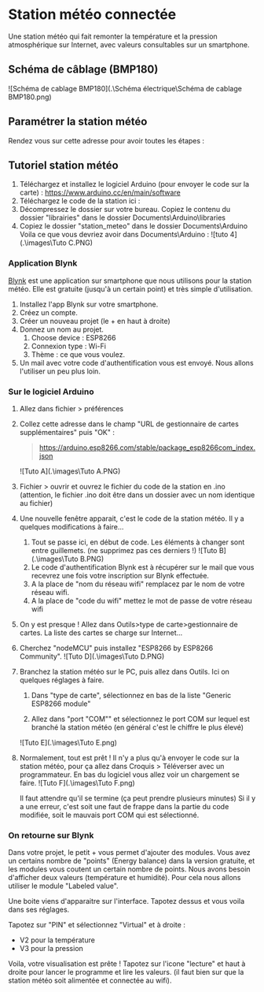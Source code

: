 # Station météo connectée

Une station météo qui fait remonter la température et la pression atmosphérique sur Internet, avec valeurs consultables sur un smartphone.

## Schéma de câblage (BMP180)

![Schéma de cablage BMP180](.\Schéma électrique\Schéma de cablage BMP180.png)

## Paramétrer la station météo

Rendez vous sur cette adresse pour avoir toutes les étapes : 



## Tutoriel station météo

1. Téléchargez et installez le logiciel Arduino (pour envoyer le code sur la carte) : https://www.arduino.cc/en/main/software
2. Téléchargez le code de la station ici : 
3. Décompressez le dossier sur votre bureau. Copiez le contenu du dossier "librairies" dans le dossier Documents\Arduino\libraries
4. Copiez le dossier "station_meteo" dans le dossier Documents\Arduino
   Voila ce que vous devriez avoir dans Documents\Arduino : ![tuto 4](.\images\Tuto C.PNG)

### Application Blynk

[Blynk](https://blynk.io/en/getting-started) est une application sur smartphone que nous utilisons pour la station météo. Elle est gratuite (jusqu'à un certain point) et très simple d'utilisation.

1. Installez l'app Blynk sur votre smartphone.
2. Créez un compte.
3. Créer un nouveau projet (le + en haut à droite)
4. Donnez un nom au projet.
   1. Choose device : ESP8266
   2. Connexion type : Wi-Fi
   3. Thème : ce que vous voulez.
5. Un mail avec votre code d'authentification vous est envoyé. Nous allons l'utiliser un peu plus loin.

### Sur le logiciel Arduino

1. Allez dans fichier > préférences

2. Collez cette adresse dans le champ "URL de gestionnaire de cartes supplémentaires" puis "OK" :

   > https://arduino.esp8266.com/stable/package_esp8266com_index.json

   ![Tuto A](.\images\Tuto A.PNG)

3. Fichier > ouvrir et ouvrez le fichier du code de la station en .ino (attention, le fichier .ino doit être dans un dossier avec un nom identique au fichier)

4. Une nouvelle fenêtre apparait, c'est le code de la station météo. Il y a quelques modifications à faire...

   1. Tout se passe ici, en début de code. Les éléments à changer sont entre guillemets. (ne supprimez pas ces derniers !)
      ![Tuto B](.\images\Tuto B.PNG)
   2. Le code d'authentification Blynk est à récupérer sur le mail que vous recevrez une fois votre inscription sur Blynk effectuée.
   3. A la place de "nom du réseau wifi" remplacez par le nom de votre réseau wifi.
   4. A la place de "code du wifi" mettez le mot de passe de votre réseau wifi

5. On y est presque ! Allez dans Outils>type de carte>gestionnaire de cartes. La liste des cartes se charge sur Internet...

6. Cherchez "nodeMCU" puis installez "ESP8266 by ESP8266 Community".
   ![Tuto D](.\images\Tuto D.PNG)

7. Branchez la station météo sur le PC, puis allez dans Outils. Ici on quelques réglages à faire.

   1. Dans "type de carte", sélectionnez en bas de la liste "Generic ESP8266 module"

   2.  Allez dans "port "COM"" et sélectionnez le port COM sur lequel est branché la station météo (en général c'est le chiffre le plus élevé)

      ![Tuto E](.\images\Tuto E.png)

8. Normalement, tout est prêt ! Il n'y a plus qu'à envoyer le code sur la station météo, pour ça allez dans Croquis > Téléverser avec un programmateur. En bas du logiciel vous allez voir un chargement se faire. 
   ![Tuto F](.\images\Tuto F.png)

   Il faut attendre qu'il se termine (ça peut prendre plusieurs minutes) Si il y a une erreur, c'est soit une faut de frappe dans la partie du code modifiée, soit le mauvais port COM qui est sélectionné.



### On retourne sur Blynk

Dans votre projet, le petit + vous permet d'ajouter des modules. Vous avez un certains nombre de "points" (Energy balance) dans la version gratuite, et les modules vous coutent un certain nombre de points. Nous avons besoin d'afficher deux valeurs (température et humidité). Pour cela nous allons utiliser le module "Labeled value".

Une boite viens d'apparaitre sur l'interface. Tapotez dessus et vous voila dans ses réglages.

Tapotez sur "PIN" et sélectionnez "Virtual" et à droite :

* V2 pour la température
* V3 pour la pression

Voila, votre visualisation est prête !  Tapotez sur l'icone "lecture" et haut à droite pour lancer le programme et lire les valeurs. (il faut bien sur que la station météo soit alimentée et connectée au wifi).